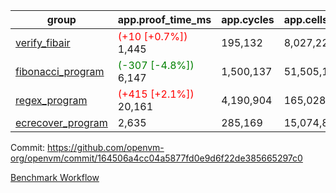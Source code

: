 | group | app.proof_time_ms | app.cycles | app.cells_used | leaf.proof_time_ms | leaf.cycles | leaf.cells_used |
| -- | -- | -- | -- | -- | -- | -- |
| [verify_fibair](https://github.com/openvm-org/openvm/blob/benchmark-results/benchmarks-pr/1185/verify_fibair-164506a4cc04a5877fd0e9d6f22de385665297c0.md) |<span style='color: red'>(+10 [+0.7%])</span> 1,445 |  195,132 |  8,027,222 |- | - | - |
| [fibonacci_program](https://github.com/openvm-org/openvm/blob/benchmark-results/benchmarks-pr/1185/fibonacci-164506a4cc04a5877fd0e9d6f22de385665297c0.md) |<span style='color: green'>(-307 [-4.8%])</span> 6,147 |  1,500,137 |  51,505,102 |- | - | - |
| [regex_program](https://github.com/openvm-org/openvm/blob/benchmark-results/benchmarks-pr/1185/regex-164506a4cc04a5877fd0e9d6f22de385665297c0.md) |<span style='color: red'>(+415 [+2.1%])</span> 20,161 |  4,190,904 |  165,028,173 |- | - | - |
| [ecrecover_program](https://github.com/openvm-org/openvm/blob/benchmark-results/benchmarks-pr/1185/ecrecover-164506a4cc04a5877fd0e9d6f22de385665297c0.md) | 2,635 |  285,169 |  15,074,875 |- | - | - |


Commit: https://github.com/openvm-org/openvm/commit/164506a4cc04a5877fd0e9d6f22de385665297c0

[Benchmark Workflow](https://github.com/openvm-org/openvm/actions/runs/12657663784)
